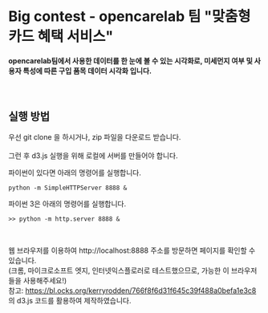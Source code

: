 <h1>Big contest - opencarelab 팀 "맞춤형 카드 혜택 서비스"</h1>
<h4>opencarelab팀에서 사용한 데이터를 한 눈에 볼 수 있는 시각화로, 미세먼지 여부 및 사용자 특성에 따른 구입 품목 데이터 시각화 입니다.</h4>
<br>

<h2>실행 방법</h2>
우선 git clone 을 하시거나, zip 파일을 다운로드 받습니다.<br><br>
그런 후 d3.js 실행을 위해 로컬에 서버를 만들어야 합니다. <br>

파이썬이 있다면 아래의 명령어를 실행합니다.

<pre><code>python -m SimpleHTTPServer 8888 &</code></pre>

파이썬 3은 아래의 명령어를 실행합니다.

<pre><code>>> python -m http.server 8888 &</code></pre>

<br>

웹 브라우저를 이용하여 <a>http://localhost:8888</a> 주소를 방문하면 페이지를 확인할 수 있습니다.<br>
(크롬, 마이크로소프트 엣지, 인터넷익스플로러로 테스트했으므로, 가능한 이 브라우저들을 사용해주세요!)<br>
참고: https://bl.ocks.org/kerryrodden/766f8f6d31f645c39f488a0befa1e3c8 의 d3.js 코드를 활용하여 제작하였습니다.

